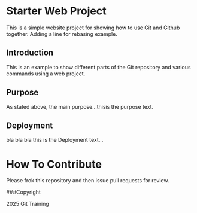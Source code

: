 # Starter Web Project

This is a simple website project for showing how to use Git and Github together.
Adding a line for rebasing example.

## Introduction

This is an example to show different parts of the Git repository and various commands using a web project.

## Purpose

As stated above, the main purpose...thisis the purpose text.

## Deployment

bla bla bla this is the Deployment text...

# How To Contribute

Please frok this repository and then issue pull requests for review.

###Copyright

2025 Git Training
